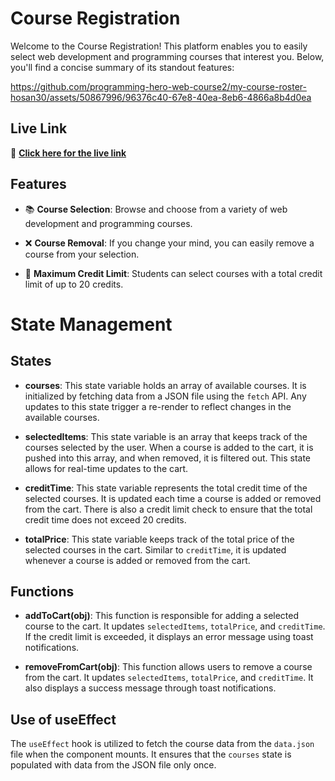 # Course Registration

Welcome to the Course Registration! This platform enables you to easily select web development and programming courses that interest you. Below, you'll find a concise summary of its standout features:


https://github.com/programming-hero-web-course2/my-course-roster-hosan30/assets/50867996/96376c40-67e8-40ea-8eb6-4866a8b4d0ea



## Live Link

🚀 **[Click here for the live link](https://course-registration.surge.sh/)**

## Features

- 📚 **Course Selection**: Browse and choose from a variety of web development and programming courses.

- ❌ **Course Removal**: If you change your mind, you can easily remove a course from your selection.

- 💼 **Maximum Credit Limit**: Students can select courses with a total credit limit of up to 20 credits.

# State Management

## States

- **courses**: This state variable holds an array of available courses. It is initialized by fetching data from a JSON file using the `fetch` API. Any updates to this state trigger a re-render to reflect changes in the available courses.

- **selectedItems**: This state variable is an array that keeps track of the courses selected by the user. When a course is added to the cart, it is pushed into this array, and when removed, it is filtered out. This state allows for real-time updates to the cart.

- **creditTime**: This state variable represents the total credit time of the selected courses. It is updated each time a course is added or removed from the cart. There is also a credit limit check to ensure that the total credit time does not exceed 20 credits.

- **totalPrice**: This state variable keeps track of the total price of the selected courses in the cart. Similar to `creditTime`, it is updated whenever a course is added or removed from the cart.

## Functions

- **addToCart(obj)**: This function is responsible for adding a selected course to the cart. It updates `selectedItems`, `totalPrice`, and `creditTime`. If the credit limit is exceeded, it displays an error message using toast notifications.

- **removeFromCart(obj)**: This function allows users to remove a course from the cart. It updates `selectedItems`, `totalPrice`, and `creditTime`. It also displays a success message through toast notifications.

## Use of useEffect

The `useEffect` hook is utilized to fetch the course data from the `data.json` file when the component mounts. It ensures that the `courses` state is populated with data from the JSON file only once.
